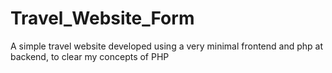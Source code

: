 # Travel_Website_Form
A simple travel website developed using a very minimal frontend and php at backend, to clear my concepts of PHP

